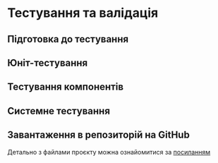#  Тестування та валідація

## Підготовка до тестування

## Юніт-тестування
 
## Тестування компонентів   

## Системне тестування    

## Завантаження в репозиторій на GitHub  
Детально з файлами проєкту можна ознайомитися за [посиланням](https://github.com/D0wnfal1/GetUrCourse)  
